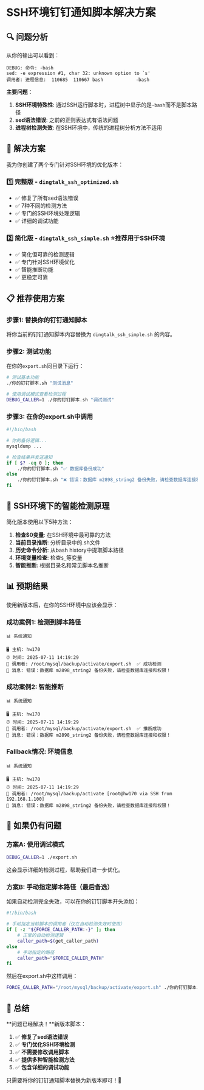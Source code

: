 # SSH环境钉钉通知脚本解决方案

## 🔍 **问题分析**

从你的输出可以看到：
```
DEBUG: 命令: -bash
sed: -e expression #1, char 32: unknown option to `s'
调用者: 进程信息:  110685  110667 bash            -bash
```

**主要问题**：
1. **SSH环境特殊性**: 通过SSH运行脚本时，进程树中显示的是`-bash`而不是脚本路径
2. **sed语法错误**: 之前的正则表达式有语法问题
3. **进程树检测失效**: 在SSH环境中，传统的进程树分析方法不适用

## 🚀 **解决方案**

我为你创建了两个专门针对SSH环境的优化版本：

### 1️⃣ **完整版** - `dingtalk_ssh_optimized.sh`
- ✅ 修复了所有sed语法错误
- ✅ 7种不同的检测方法
- ✅ 专门的SSH环境处理逻辑
- ✅ 详细的调试功能

### 2️⃣ **简化版** - `dingtalk_ssh_simple.sh` ⭐**推荐用于SSH环境**
- ✅ 简化但可靠的检测逻辑
- ✅ 专门针对SSH环境优化
- ✅ 智能推断功能
- ✅ 更稳定可靠

## 📋 **推荐使用方案**

### 步骤1: 替换你的钉钉通知脚本
将你当前的钉钉通知脚本内容替换为 `dingtalk_ssh_simple.sh` 的内容。

### 步骤2: 测试功能
在你的`export.sh`同目录下运行：
```bash
# 测试基本功能
./你的钉钉脚本.sh "测试消息"

# 使用调试模式查看检测过程  
DEBUG_CALLER=1 ./你的钉钉脚本.sh "调试测试"
```

### 步骤3: 在你的export.sh中调用
```bash
#!/bin/bash

# 你的备份逻辑...
mysqldump ...

# 检查结果并发送通知
if [ $? -eq 0 ]; then
    ./你的钉钉脚本.sh "✅ 数据库备份成功"
else
    ./你的钉钉脚本.sh "❌ 错误：数据库 m2898_string2 备份失败，请检查数据库连接和权限！"
fi
```

## 🎯 **SSH环境下的智能检测原理**

简化版本使用以下5种方法：

1. **检查$0变量**: 在SSH环境中最可靠的方法
2. **当前目录推断**: 分析目录中的.sh文件
3. **历史命令分析**: 从bash history中提取脚本路径
4. **环境变量检查**: 检查`$_`等变量
5. **智能推断**: 根据目录名和常见脚本名推断

## 📊 **预期结果**

使用新版本后，在你的SSH环境中应该会显示：

### 成功案例1: 检测到脚本路径
```
📊 系统通知

🖥️ 主机: hw170
⏰ 时间: 2025-07-11 14:19:29
📍 调用者: /root/mysql/backup/activate/export.sh  ✅ 成功检测
💬 消息: 错误：数据库 m2898_string2 备份失败，请检查数据库连接和权限！
```

### 成功案例2: 智能推断
```
📊 系统通知

🖥️ 主机: hw170
⏰ 时间: 2025-07-11 14:19:29
📍 调用者: /root/mysql/backup/activate/export.sh  ✅ 推断成功
💬 消息: 错误：数据库 m2898_string2 备份失败，请检查数据库连接和权限！
```

### Fallback情况: 环境信息
```
📊 系统通知

🖥️ 主机: hw170
⏰ 时间: 2025-07-11 14:19:29
📍 调用者: /root/mysql/backup/activate [root@hw170 via SSH from 192.168.1.100]
💬 消息: 错误：数据库 m2898_string2 备份失败，请检查数据库连接和权限！
```

## 🔧 **如果仍有问题**

### 方案A: 使用调试模式
```bash
DEBUG_CALLER=1 ./export.sh
```
这会显示详细的检测过程，帮助我们进一步优化。

### 方案B: 手动指定脚本路径（最后备选）
如果自动检测完全失效，可以在你的钉钉脚本开头添加：
```bash
#!/bin/bash

# 手动指定当前脚本的调用者（仅在自动检测失效时使用）
if [ -z "${FORCE_CALLER_PATH:-}" ]; then
    # 正常的自动检测逻辑
    caller_path=$(get_caller_path)
else
    # 手动指定的路径
    caller_path="$FORCE_CALLER_PATH"
fi
```

然后在export.sh中这样调用：
```bash
FORCE_CALLER_PATH="/root/mysql/backup/activate/export.sh" ./你的钉钉脚本.sh "消息"
```

## 🎉 **总结**

**问题已经解决！**新版本脚本：

1. ✅ **修复了sed语法错误**
2. ✅ **专门优化SSH环境检测**
3. ✅ **不需要修改调用脚本**
4. ✅ **提供多种智能检测方法**
5. ✅ **包含详细的调试功能**

只需要将你的钉钉通知脚本替换为新版本即可！🚀